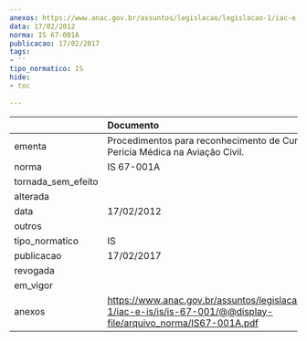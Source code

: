 ```yaml
---
anexos: https://www.anac.gov.br/assuntos/legislacao/legislacao-1/iac-e-is/is/is-67-001/@@display-file/arquivo_norma/IS67-001A.pdf
data: 17/02/2012
norma: IS 67-001A
publicacao: 17/02/2017
tags:
- ''
tipo_normatico: IS
hide: 
- toc 
 
---
```


|                    | Documento                                                                                                                 |
|:-------------------|:--------------------------------------------------------------------------------------------------------------------------|
| ementa             | Procedimentos para reconhecimento de Curso Básico de Perícia Médica na Aviação Civil.                                     |
| norma              | IS 67-001A                                                                                                                |
| tornada_sem_efeito |                                                                                                                           |
| alterada           |                                                                                                                           |
| data               | 17/02/2012                                                                                                                |
| outros             |                                                                                                                           |
| tipo_normatico     | IS                                                                                                                        |
| publicacao         | 17/02/2017                                                                                                                |
| revogada           |                                                                                                                           |
| em_vigor           |                                                                                                                           |
| anexos             | https://www.anac.gov.br/assuntos/legislacao/legislacao-1/iac-e-is/is/is-67-001/@@display-file/arquivo_norma/IS67-001A.pdf |